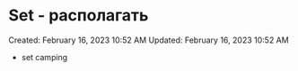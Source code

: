 # Set - располагать

Created: February 16, 2023 10:52 AM
Updated: February 16, 2023 10:52 AM

- set camping